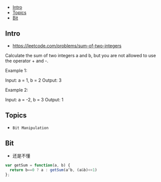 - [Intro](#intro)
- [Topics](#topics)
- [Bit](#bit)

## Intro

- https://leetcode.com/problems/sum-of-two-integers

Calculate the sum of two integers a and b, but you are not allowed to use the operator + and -.

Example 1:

Input: a = 1, b = 2
Output: 3


Example 2:

Input: a = -2, b = 3
Output: 1





## Topics

- `Bit Manipulation`




## Bit

- 还是不懂

```js
var getSum = function(a, b) {
  return b==0 ? a : getSum(a^b, (a&b)<<1)  
};
```